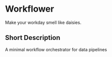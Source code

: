 # Workflower

Make your workday smell like daisies.

## Short Description

A minimal workflow orchestrator for data pipelines
